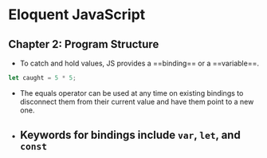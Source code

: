# Eloquent JavaScript
## Chapter 2: Program Structure
- To catch and hold values,  JS provides a ==binding== or a ==variable==.
```javascript
let caught = 5 * 5;
```
- The equals operator can be used at any time on existing bindings to disconnect them from their current value and have them point to a new one.
- Keywords for bindings include `var`, `let`, and `const`
    - 